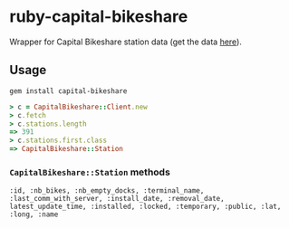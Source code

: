 # ruby-capital-bikeshare

Wrapper for Capital Bikeshare station data (get the data [here](https://www.capitalbikeshare.com/data/stations/bikeStations.xml)).

## Usage

`gem install capital-bikeshare`

```ruby
> c = CapitalBikeshare::Client.new
> c.fetch
> c.stations.length
=> 391
> c.stations.first.class
=> CapitalBikeshare::Station
```

### `CapitalBikeshare::Station` methods

`:id, :nb_bikes, :nb_empty_docks, :terminal_name, :last_comm_with_server, :install_date, :removal_date, latest_update_time, :installed, :locked, :temporary, :public, :lat, :long, :name`

